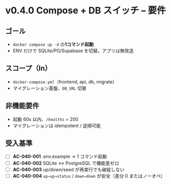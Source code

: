 # v0.4.0 Compose + DB スイッチ – 要件

## ゴール
- `docker compose up -d` の**1コマンド起動**
- ENV だけで SQLite/PG/Supabase を切替。アプリは無改造

## スコープ（In）
- `docker-compose.yml`（frontend, api, db, migrate）
- マイグレーション基盤、`DB_URL` 切替

## 非機能要件
- 起動 60s 以内、`/healthz` = 200
- マイグレーションは idempotent / 逆順可能

## 受入基準
- [ ] **AC-040-001** .env.example → 1 コマンド起動
- [ ] **AC-040-002** SQLite ↔ PostgreSQL で機能差ゼロ
- [ ] **AC-040-003** up/down/seed が再実行でも破綻しない
- [ ] **AC-040-004** `up→up→status` / `down→down` が安全（差分 0 またはノーオペ）
